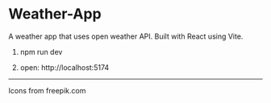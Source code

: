 # Weather-App
A weather app that uses open weather API. Built with React using Vite.

1. npm run dev

2. open: http://localhost:5174

--------------------------------------

Icons from freepik.com
